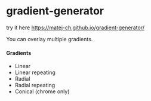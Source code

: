 # gradient-generator

try it here https://matej-ch.github.io/gradient-generator/

You can overlay multiple gradients.

#### Gradients
- Linear
- Linear repeating
- Radial
- Radial repeating
- Conical (chrome only)